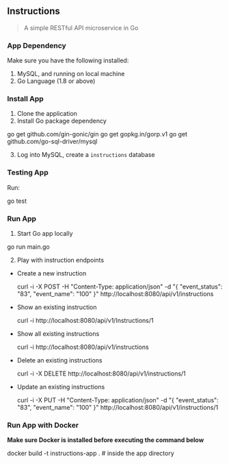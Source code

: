 ## Instructions

> A simple RESTful API microservice in Go

### App Dependency

Make sure you have the following installed:

1. MySQL, and running on local machine
2. Go Language (1.8 or above)

### Install App
1. Clone the application
2. Install Go package dependency

  go get github.com/gin-gonic/gin
  go get gopkg.in/gorp.v1
  go get github.com/go-sql-driver/mysql

3. Log into MySQL, create a `instructions` database

### Testing App
Run:

  go test

### Run App
1. Start Go app locally

  go run main.go

2. Play with instruction endpoints

* Create a new instruction

  curl -i -X POST -H "Content-Type: application/json" -d "{ \"event_status\": \"83\", \"event_name\": \"100\" }" http://localhost:8080/api/v1/instructions

* Show an existing instruction

  curl -i http://localhost:8080/api/v1/Instructions/1


* Show all existing instructions

  curl -i http://localhost:8080/api/v1/instructions

* Delete an existing instructions

  curl -i -X DELETE http://localhost:8080/api/v1/instructions/1

* Update an existing instructions

  curl -i -X PUT -H "Content-Type: application/json" -d "{ \"event_status\": \"83\", \"event_name\": \"100\" }" http://localhost:8080/api/v1/instructions/1

### Run App with Docker

**Make sure Docker is installed before executing the command below**

  docker build -t instructions-app . # inside the app directory


